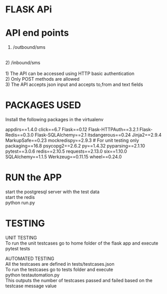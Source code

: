 
FLASK APi
======================================

API end points
=======================================

1) /outbound/sms
<br/>
2) /inbound/sms
<br/>


<br/>
1) The API can be accessed using HTTP basic authentication
<br/>
2) Only POST methods are allowed
<br/>
3) The API accepts json input and accepts to,from and text fields
<br/>


PACKAGES USED
========================================
Install the following packages in the virtualenv


appdirs==1.4.0
click==6.7
Flask==0.12
Flask-HTTPAuth==3.2.1
Flask-Redis==0.3.0
Flask-SQLAlchemy==2.1
itsdangerous==0.24
Jinja2==2.9.4
MarkupSafe==0.23
mockredispy==2.9.3     # For unit testing only
packaging==16.8
psycopg2==2.6.2
py==1.4.32
pyparsing==2.1.10
pytest==3.0.6
redis==2.10.5
requests==2.13.0
six==1.10.0
SQLAlchemy==1.1.5
Werkzeug==0.11.15
wheel==0.24.0


RUN the APP
============================================

start the postgresql server with the test data
<br/>
start the redis
<br/>
python run.py
<br/>



TESTING
==========================================

UNIT TESTING
<br/>
To run the unit testcases go to home folder of the flask app and execute
<br/>
pytest tests
<br/>

AUTOMATED TESTING
<br/>
All the testcases are defined in tests/testcases.json
<br/>
To run the  testcases go to tests folder and execute
<br/>
python testautomation.py
<br/>
This outputs the number of testcases passed and failed based on the testcase message value
<br/>















